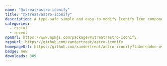 ```yaml
---
name: "@xtreat/astro-iconify"
title: "@xtreat/astro-iconify"
description: A type-safe simple and easy-to-modify Iconify Icon component for Astro
categories:
  - css+ui
  - recent
npmUrl: https://www.npmjs.com/package/@xtreat/astro-iconify
repoUrl: https://github.com/xandertreat/astro-iconify
homepageUrl: https://github.com/xandertreat/astro-iconify?tab=readme-ov-file#readme
badge: new
downloads: 309
---
```

